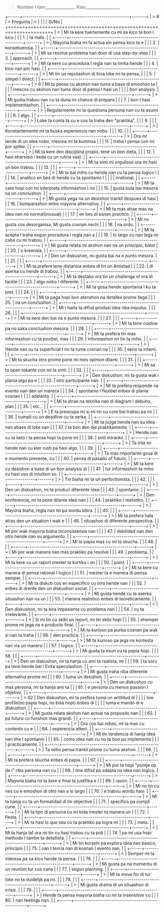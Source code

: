 > Nomber I fam:\_\_\_\_\_\_\_\_\_\_\_\_\_\_\_
> Klas:\_\_\_\_\_\_\_\_\_\_\_\_\_\_\_\_\_

+------+------------------------------------------------------+-------+
| > \# | > Pregunta                                           | >     |
|      |                                                      | Si/No |
+======+======================================================+=======+
| >    | Mi ta kere fuertemente cu mi sa kico ta bon I kico   |       |
|  1\. | ta malo.                                             |       |
+------+------------------------------------------------------+-------+
| >    | Mayoria biaha mi ta actua sin pensa kico ta e        |       |
|  2\. | konsekuensia.                                        |       |
+------+------------------------------------------------------+-------+
| >    | Mi sa resolve problema nan door di usa step-by-step  |       |
|  3\. | approach.                                            |       |
+------+------------------------------------------------------+-------+
| >    | Mi ta kere cu procedura I regla nan ta limita hende  |       |
|  4\. | kico nan por hasi.                                   |       |
+------+------------------------------------------------------+-------+
| >    | Mi tin un reputashon di bisa loke mi ta pensa,       |       |
|  5\. | simpel I direct.                                     |       |
+------+------------------------------------------------------+-------+
| > 6  | Mi ta pensa cu akshon nan tuma a base di emoshon ta  |       |
|      | mescos cu akshon nan tuma door di pensa I hasi un    |       |
|      | bon analysis.                                        |       |
+------+------------------------------------------------------+-------+
| >    | Mi gusta trabou nan cu ta duna mi chance di prepara  |       |
|  7\. | bon I hasi implementashon.                           |       |
+------+------------------------------------------------------+-------+
| >    | Regularmente mi ta questiona persona nan cu ta asumi |       |
|  8\. | algo.                                                |       |
+------+------------------------------------------------------+-------+
| >    | Loke ta conta ta cu e cos ta traha den "praktika".   |       |
|  9\. |                                                      |       |
+------+------------------------------------------------------+-------+
| >    | Konstantemente mi ta buska experiencia nan nobo.     |       |
| 10\. |                                                      |       |
+------+------------------------------------------------------+-------+
| >    | Ora mi tende di un idea nobo, mesora mi ta kuminsa   |       |
| 11\. | traha I pensa con mi por splike.                     |       |
+------+------------------------------------------------------+-------+
| >    | Mi ta kere den disciplina propio, tene un bon dieta, |       |
| 12\. | hasi ehersisio i keda cu un rutina vast.             |       |
+------+------------------------------------------------------+-------+
| >    | Mi ta sinti mi orgulloso ora mi hasi un bon trabou.  |       |
| 13\. |                                                      |       |
+------+------------------------------------------------------+-------+
| >    | Mi ta bai miho cu hende nan cu ta pensa logico I     |       |
| 14\. | analitco en bes di hende cu ta spontanio I           |       |
|      | irrational.                                          |       |
+------+------------------------------------------------------+-------+
| >    | Mi ta care hopi con mi interpreta informashon I no   |       |
| 15\. | gusta bula bai mesora na un conclushon.              |       |
+------+------------------------------------------------------+-------+
| >    | Mi gusta yega na un desishon trankil despues di hasi |       |
| 16\. | komparashon entre mayoria alternativa.               |       |
+------+------------------------------------------------------+-------+
| >    | Mi ta mas atrae mas na idea nan no normal(inusual)   |       |
| 17\. | en bes di esnan practico.                            |       |
+------+------------------------------------------------------+-------+
| >    | Mi no gusta cos desorganisa, Mi gusta cosnan nechi   |       |
| 18\. | na ordu.                                             |       |
+------+------------------------------------------------------+-------+
| >    | Mi ta acepta I traha segun procedura I regla nan a   |       |
| 19\. | lo largo cu nan laga mi caba cu mi trabou.           |       |
+------+------------------------------------------------------+-------+
| >    | Mi gusta relata mi akshon nan na un principio, balor |       |
| 20\. | o kreensia.                                          |       |
+------+------------------------------------------------------+-------+
| >    | Den un diskushon, mi gusta bai na e punto mesora.    |       |
| 21\. |                                                      |       |
+------+------------------------------------------------------+-------+
| >    | Mi ta prefere tene distansia enbes di tin un Amistad |       |
| 22\. | di aserka cu hende di trabou.                        |       |
+------+------------------------------------------------------+-------+
| >    | Mi ta destaka ora tin un challenga of ora di tackle  |       |
| 23\. | algu nobo I diferente.                               |       |
+------+------------------------------------------------------+-------+
| >    | Mi ta gosa hende spontania I ku ta pret.             |       |
| 24\. |                                                      |       |
+------+------------------------------------------------------+-------+
| >    | Mi ta paga hopi bon atenshon na detalles prome llega |       |
| 25\. | na un conclushon.                                    |       |
+------+------------------------------------------------------+-------+
| >    | Mi t haña ta difisil produsi idea riba impulso.      |       |
| 26\. |                                                      |       |
+------+------------------------------------------------------+-------+
| >    | Mi ta kere den bai na e punto mesora.                |       |
| 27\. |                                                      |       |
+------+------------------------------------------------------+-------+
| >    | Mi ta tene cuidow pa no saka conclushon mesora.      |       |
| 28\. |                                                      |       |
+------+------------------------------------------------------+-------+
| >    | Mi ta prefera tin mas informashon cu ta posibel, mas |       |
| 29\. | informashon mi tin ta miho.                          |       |
+------+------------------------------------------------------+-------+
| >    | Hende nan cu ta superficial I no ta tuma cosnan na   |       |
| 30\. | serio ta iritami.                                    |       |
+------+------------------------------------------------------+-------+
| >    | Mi ta skucha otro prome pone mi mes opinion dilanti. |       |
| 31\. |                                                      |       |
+------+------------------------------------------------------+-------+
| >    | Mi sa ta open tokante con mi ta sinti.               |       |
| 32\. |                                                      |       |
+------+------------------------------------------------------+-------+
| >    | Den diskushon, mi ta gusta wak i plania algu pa e    |       |
| 33\. | otro participante nan.                               |       |
+------+------------------------------------------------------+-------+
| >    | Mi ta prefera responde na evento nan den un manera   |       |
| 34\. | spontanio I flexibel enbes di plania cosnan          |       |
|      | adelanta.                                            |       |
+------+------------------------------------------------------+-------+
| >    | Mi ta atrae na teknika nan di diagram I debuho, plan |       |
| 35\. | etc...                                               |       |
+------+------------------------------------------------------+-------+
| >    | E ta preocupa mi si mi tin cu core bai trabou pa mi  |       |
| 36\. | cumpli cu un deadline cu ta serka.                   |       |
+------+------------------------------------------------------+-------+
| >    | Mi ta juzga hende nan su idea nan abase di loke nan  |       |
| 37\. | ta bon den dje praktikamente.                        |       |
+------+------------------------------------------------------+-------+
| >    | Hende nan cu ta keto i ta pensa hopi ta pone mi      |       |
| 38\. | sinti intrankil.                                     |       |
+------+------------------------------------------------------+-------+
| >    | Ta irita mi hende nan cu kier rush pa hasi algo.     |       |
| 39\. |                                                      |       |
+------+------------------------------------------------------+-------+
| >    | Ta mas importante gosa di e momento presente, cu     |       |
| 40\. | pensa di pasado of futuro.                           |       |
+------+------------------------------------------------------+-------+
| >    | Mi ta kere cu desishon a base di un bon analysis di  |       |
| 41\. | tur informashon ta miho cu hasi uso di intuition so. |       |
+------+------------------------------------------------------+-------+
| >    | Tin biaha mi ta un perfoctionista.                   |       |
| 42\. |                                                      |       |
+------+------------------------------------------------------+-------+
| >    | Den un diskushon, mi ta produci diferente idea       |       |
| 43\. | spontanio.                                           |       |
+------+------------------------------------------------------+-------+
| >    | Den konferencia, mi ta pone dilante idea nan         |       |
| 44\. | praktiko I realistiko.                               |       |
+------+------------------------------------------------------+-------+
| >    | Mayoria biaha, regla nan tei pa wordu kibra.         |       |
| 45\. |                                                      |       |
+------+------------------------------------------------------+-------+
| >    | Mi ta prefera hala atras den un situation I wak e    |       |
| 46\. | situashon di diferente perspectiva.                  |       |
+------+------------------------------------------------------+-------+
| >    | Mi por wak mayoria biaha inconsistensia nan I        |       |
| 47\. | debilidad nan den otro hende nan su argumento.       |       |
+------+------------------------------------------------------+-------+
| >    | Mi ta papia mas cu mi ta skucha.                     |       |
| 48\. |                                                      |       |
+------+------------------------------------------------------+-------+
| >    | Mi por wak manera nan mas praktiko pa resolve        |       |
| 49\. | problema.                                            |       |
+------+------------------------------------------------------+-------+
| >    | Mi ta kere cu un raport mester ta kortiku i on       |       |
| 50\. | point.                                               |       |
+------+------------------------------------------------------+-------+
| >    | Mi ta kere cu manera di pensa rational I logico      |       |
| 51\. | mester ta e manera di pensa semper.                  |       |
+------+------------------------------------------------------+-------+
| >    | Mi ta diskuti cos en especifico cu otro hende nan    |       |
| 52\. | enbes di drente den un diskushon social.             |       |
+------+------------------------------------------------------+-------+
| >    | Mi gusta hende cu ta aserka situashon nan na un      |       |
| 53\. | manera realistico enbes di teoreticamente.           |       |
+------+------------------------------------------------------+-------+
| >    | Den diskushon, mi ta bira impasiente cu problema nan |       |
| 54\. | cu ta irrelevante.                                   |       |
+------+------------------------------------------------------+-------+
| >    | Si mi tin cu skibi un report, mi tin skibi hopi      |       |
| 55\. | ehempel prome mi jega na e producto final.           |       |
+------+------------------------------------------------------+-------+
| >    | Mi ta kurioso pa purba cosnan pa wak si nan ta traha |       |
| 56\. | den practica.                                        |       |
+------+------------------------------------------------------+-------+
| >    | Mi ta kurioso pa jega na kontesta nan via un manera  |       |
| 57\. | logico.                                              |       |
+------+------------------------------------------------------+-------+
| >    | Mi gusta ta esun cu ta papia hopi.                   |       |
| 58\. |                                                      |       |
+------+------------------------------------------------------+-------+
| >    | Den un diskushon, mi ta hanja cu ami ta realista, mi |       |
| 59\. | ta soru pa tene hende bei I Evita speculashon.       |       |
+------+------------------------------------------------------+-------+
| >    | Mi gusta traha riba diferente alternativa prome mi   |       |
| 60\. | tuma un desishon.                                    |       |
+------+------------------------------------------------------+-------+
| >    | Den un diskushon cu mas persona, mi ta hanja ami ta  |       |
| 61\. | e persona cu menos passion I objetivo.               |       |
+------+------------------------------------------------------+-------+
| > 62 | Den diskushon, mi ta prefera tuma un actititud di    |       |
|      | low profile(no papia hopi, no bisa hopi) enbes di    |       |
|      | tuma e mando di e diskushon.                         |       |
+------+------------------------------------------------------+-------+
| >    | Mi gusta relata akshon nan actual na proposito nan   |       |
| 63\. | pa futuro cu funshon mas grandi.                     |       |
+------+------------------------------------------------------+-------+
| >    | Ora cos bai robes, mi ta mas cu contento cu e        |       |
| 64\. | experencia atkeri.                                   |       |
+------+------------------------------------------------------+-------+
| >    | Mi tin tendencia di hanja idea nan lihe I spontanio  |       |
| 65\. | como idea nan cu no ta bon pa implementa             |       |
|      | practicamente.                                       |       |
+------+------------------------------------------------------+-------+
| >    | Ta miho pensa trankil prome cu tuma akshon.          |       |
| 66\. |                                                      |       |
+------+------------------------------------------------------+-------+
| >    | Mi ta prefera skucha enbes di papia.                 |       |
| 67\. |                                                      |       |
+------+------------------------------------------------------+-------+
| >    | Mi por ta hopi "puntje op de i" riba persona nan cu  |       |
| 68\. | tine difisil pa adapta na idea nan logico.           |       |
+------+------------------------------------------------------+-------+
| >    | Mayoria biaha mi ta kere e final ta justifika e      |       |
| 69\. | rason.                                               |       |
+------+------------------------------------------------------+-------+
| >    | Mi no tin cu nes cu e emoshon di otro nan a lo largo |       |
| 70\. | e trabou wordu hasi.                                 |       |
+------+------------------------------------------------------+-------+
| >    | Mi ta hanja cu ta un formalidad di tin objective     |       |
| 71\. | specifico pa cumpli cune.                            |       |
+------+------------------------------------------------------+-------+
| >    | Mi ta tipo di persona cu mi bida mester ta manera un |       |
| 72\. | fiesta.                                              |       |
+------+------------------------------------------------------+-------+
| >    | Mi ta hasi lo que sea cu ta praktiko pa logra mi     |       |
| 73\. | meta.                                                |       |
+------+------------------------------------------------------+-------+
| >    | Mi ta hanja laf ora mi tin cu hasi trabou cu ta pidi |       |
| 74\. | pa mi usa hopi methodo I tambe ta detallista.        |       |
+------+------------------------------------------------------+-------+
| >    | Mi tin kurashi pa explora idea nan basico, principio |       |
| 75\. | nan I teoria nan di kosnan I evento nan.             |       |
+------+------------------------------------------------------+-------+
| >    | Semper mi ta interesa pa sa kico hende ta pensa.     |       |
| 76\. |                                                      |       |
+------+------------------------------------------------------+-------+
| >    | Mi gusta pa na momentu di un reunion tur cos cana    |       |
| 77\. | segun planning.                                      |       |
+------+------------------------------------------------------+-------+
| >    | Mi ta move for di tur loke no ta duidelijk pa mi.    |       |
| 78\. |                                                      |       |
+------+------------------------------------------------------+-------+
| >    | Mi gusta drama di un situashon di crisis.            |       |
| 79\. |                                                      |       |
+------+------------------------------------------------------+-------+
| >    | Hende ta pensa mayoria biaha cu mi ta insensitive cu |       |
| 80\. | nan feelings nan.                                    |       |
+------+------------------------------------------------------+-------+
